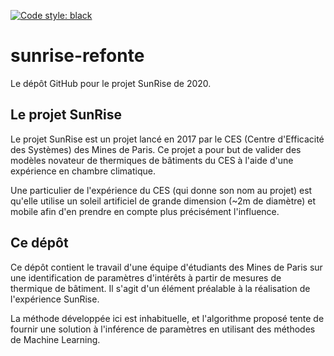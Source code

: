 [![Code style: black](https://img.shields.io/badge/code%20style-black-000000.svg)](https://github.com/psf/black)
# sunrise-refonte
Le dépôt GitHub pour le projet SunRise de 2020.

## Le projet SunRise
Le projet SunRise est un projet lancé en 2017 par le CES (Centre d'Efficacité des Systèmes) des Mines de Paris. Ce projet a pour but de valider des modèles novateur de thermiques de bâtiments du CES à l'aide d'une expérience en chambre climatique.

Une particulier de l'expérience du CES (qui donne son nom au projet) est qu'elle utilise un soleil artificiel de grande dimension (~2m de diamètre) et mobile afin d'en prendre en compte plus précisément l'influence.

## Ce dépôt
Ce dépôt contient le travail d'une équipe d'étudiants des Mines de Paris sur une identification de paramètres d'intérêts à partir de mesures de thermique de bâtiment. Il s'agit d'un élément préalable à la réalisation de l'expérience SunRise.

La méthode développée ici est inhabituelle, et l'algorithme proposé tente de fournir une solution à l'inférence de paramètres en utilisant des méthodes de Machine Learning.

